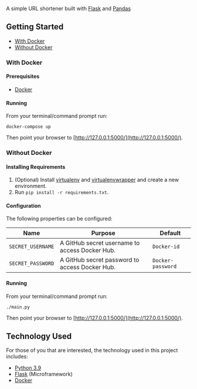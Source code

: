 
A simple URL shortener built with [Flask](http://flask.pocoo.org/) and [Pandas](https://pandas.pydata.org/)

## Getting Started

* [With Docker](#with-docker)
* [Without Docker](#without-docker)

### With Docker

#### Prerequisites

* [Docker](https://www.docker.com/)

#### Running

From your terminal/command prompt run:

```
docker-compose up
```

Then point your browser to [http://127.0.0.1:5000/](http://127.0.0.1:5000/).

### Without Docker

#### Installing Requirements

1. (Optional) Install [virtualenv](https://pypi.org/project/virtualenv/) and
[virtualenvwrapper](https://virtualenvwrapper.readthedocs.io/en/latest/) and create a new environment.
2. Run `pip install -r requirements.txt`.

#### Configuration

The following properties can be configured:

| Name                    | Purpose                                                          | Default              |
| ----------------------- | ---------------------------------------------------------------- | -------------------- |
| `SECRET_USERNAME`       | A GitHub secret username to access Docker Hub.                   | `Docker-id`          |
| `SECRET_PASSWORD`       | A GitHub secret password to access Docker Hub.                   | `Docker-password`    |

#### Running

From your terminal/command prompt run:

```
./main.py
```

Then point your browser to [http://127.0.0.1:5000/](http://127.0.0.1:5000/).

## Technology Used

For those of you that are interested, the technology used in this project includes:

* [Python 3.9](https://www.python.org/downloads/release/python-390/)
* [Flask](http://flask.pocoo.org/) (Microframework)
* [Docker](https://www.docker.com/)
